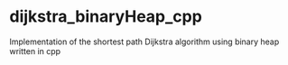 dijkstra_binaryHeap_cpp
=======================

Implementation of the shortest path Dijkstra algorithm using binary heap written in cpp